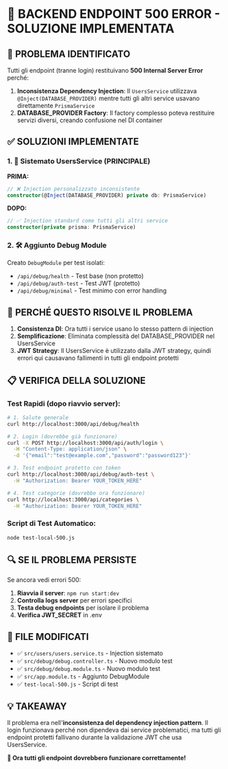 # 🔧 BACKEND ENDPOINT 500 ERROR - SOLUZIONE IMPLEMENTATA

## 🚨 PROBLEMA IDENTIFICATO

Tutti gli endpoint (tranne login) restituivano **500 Internal Server Error** perché:

1. **Inconsistenza Dependency Injection**: Il `UsersService` utilizzava `@Inject(DATABASE_PROVIDER)` mentre tutti gli altri service usavano direttamente `PrismaService`
2. **DATABASE_PROVIDER Factory**: Il factory complesso poteva restituire servizi diversi, creando confusione nel DI container

## ✅ SOLUZIONI IMPLEMENTATE

### 1. 🔧 Sistemato UsersService (PRINCIPALE)

**PRIMA:**   
```typescript
// ❌ Injection personalizzato inconsistente
constructor(@Inject(DATABASE_PROVIDER) private db: PrismaService)
```

**DOPO:**
```typescript
// ✅ Injection standard come tutti gli altri service
constructor(private prisma: PrismaService)
```

### 2. 🛠️ Aggiunto Debug Module

Creato `DebugModule` per test isolati:
- `/api/debug/health` - Test base (non protetto)
- `/api/debug/auth-test` - Test JWT (protetto)
- `/api/debug/minimal` - Test minimo con error handling

## 🎯 PERCHÉ QUESTO RISOLVE IL PROBLEMA

1. **Consistenza DI**: Ora tutti i service usano lo stesso pattern di injection
2. **Semplificazione**: Eliminata complessità del DATABASE_PROVIDER nel UsersService
3. **JWT Strategy**: Il UsersService è utilizzato dalla JWT strategy, quindi errori qui causavano fallimenti in tutti gli endpoint protetti

## 📋 VERIFICA DELLA SOLUZIONE

### Test Rapidi (dopo riavvio server):

```bash
# 1. Salute generale
curl http://localhost:3000/api/debug/health

# 2. Login (dovrebbe già funzionare)
curl -X POST http://localhost:3000/api/auth/login \
  -H "Content-Type: application/json" \
  -d '{"email":"test@example.com","password":"password123"}'

# 3. Test endpoint protetto con token
curl http://localhost:3000/api/debug/auth-test \
  -H "Authorization: Bearer YOUR_TOKEN_HERE"

# 4. Test categorie (dovrebbe ora funzionare)
curl http://localhost:3000/api/categories \
  -H "Authorization: Bearer YOUR_TOKEN_HERE"
```

### Script di Test Automatico:

```bash
node test-local-500.js
```

## 🔍 SE IL PROBLEMA PERSISTE

Se ancora vedi errori 500:

1. **Riavvia il server**: `npm run start:dev`
2. **Controlla logs server** per errori specifici
3. **Testa debug endpoints** per isolare il problema
4. **Verifica JWT_SECRET** in .env

## 📁 FILE MODIFICATI

- ✅ `src/users/users.service.ts` - Injection sistemato
- ✅ `src/debug/debug.controller.ts` - Nuovo modulo test
- ✅ `src/debug/debug.module.ts` - Nuovo modulo test  
- ✅ `src/app.module.ts` - Aggiunto DebugModule
- ✅ `test-local-500.js` - Script di test

## 💡 TAKEAWAY

Il problema era nell'**inconsistenza del dependency injection pattern**. Il login funzionava perché non dipendeva dai service problematici, ma tutti gli endpoint protetti fallivano durante la validazione JWT che usa UsersService.

**🎉 Ora tutti gli endpoint dovrebbero funzionare correttamente!**

